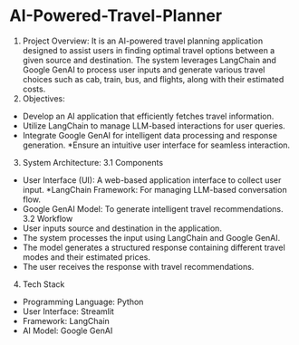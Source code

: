 # AI-Powered-Travel-Planner
1. Project Overview:
It is an AI-powered travel planning application designed to assist users in finding optimal travel options between a given source and destination. The system leverages LangChain and Google GenAI to process user inputs and generate various travel choices such as cab, train, bus, and flights, along with their estimated costs.
2. Objectives:
* Develop an AI application that efficiently fetches travel information.
* Utilize LangChain to manage LLM-based interactions for user queries.
* Integrate Google GenAI for intelligent data processing and response generation.
*Ensure an intuitive user interface for seamless interaction.
3. System Architecture:
3.1 Components
* User Interface (UI): A web-based application interface to collect user input.
*LangChain Framework: For managing LLM-based conversation flow.
* Google GenAI Model: To generate intelligent travel recommendations.
3.2 Workflow
* User inputs source and destination in the application.
* The system processes the input using LangChain and Google GenAI.
* The model generates a structured response containing different travel modes and their estimated prices.
* The user receives the response with travel recommendations.
4. Tech Stack
* Programming Language: Python
* User Interface: Streamlit
* Framework: LangChain
* AI Model: Google GenAI
